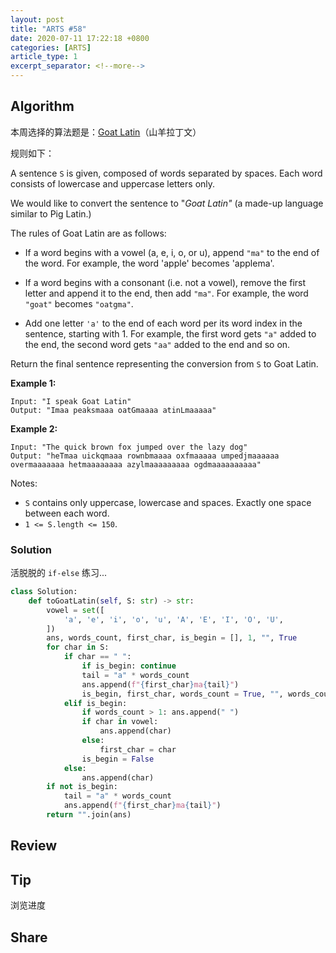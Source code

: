 ```yaml
---
layout: post
title: "ARTS #58"
date: 2020-07-11 17:22:18 +0800
categories: [ARTS]
article_type: 1
excerpt_separator: <!--more-->
---
```



## Algorithm

本周选择的算法题是：[Goat Latin](https://leetcode.com/problems/goat-latin/)（山羊拉丁文）

<!--more-->

规则如下：

A sentence `S` is given, composed of words separated by spaces. Each word consists of lowercase and uppercase letters only.

We would like to convert the sentence to "*Goat Latin"* (a made-up language similar to Pig Latin.)

The rules of Goat Latin are as follows:

- If a word begins with a vowel (a, e, i, o, or u), append `"ma"` to the end of the word.
  For example, the word 'apple' becomes 'applema'.
   
- If a word begins with a consonant (i.e. not a vowel), remove the first letter and append it to the end, then add `"ma"`.
  For example, the word `"goat"` becomes `"oatgma"`.
   
- Add one letter `'a'` to the end of each word per its word index in the sentence, starting with 1.
  For example, the first word gets `"a"` added to the end, the second word gets `"aa"` added to the end and so on.

Return the final sentence representing the conversion from `S` to Goat Latin. 

**Example 1:**

```
Input: "I speak Goat Latin"
Output: "Imaa peaksmaaa oatGmaaaa atinLmaaaaa"
```

**Example 2:**

```
Input: "The quick brown fox jumped over the lazy dog"
Output: "heTmaa uickqmaaa rownbmaaaa oxfmaaaaa umpedjmaaaaaa overmaaaaaaa hetmaaaaaaaa azylmaaaaaaaaa ogdmaaaaaaaaaa" 
```

Notes:

- `S` contains only uppercase, lowercase and spaces. Exactly one space between each word.
- `1 <= S.length <= 150`.

### Solution

活脱脱的 `if-else` 练习...

```python
class Solution:
    def toGoatLatin(self, S: str) -> str:
        vowel = set([
            'a', 'e', 'i', 'o', 'u', 'A', 'E', 'I', 'O', 'U', 
        ])
        ans, words_count, first_char, is_begin = [], 1, "", True
        for char in S:
            if char == " ":
                if is_begin: continue
                tail = "a" * words_count
                ans.append(f"{first_char}ma{tail}")
                is_begin, first_char, words_count = True, "", words_count + 1
            elif is_begin:
                if words_count > 1: ans.append(" ")
                if char in vowel:
                    ans.append(char)
                else:
                    first_char = char
                is_begin = False
            else:
                ans.append(char)
        if not is_begin:
            tail = "a" * words_count
            ans.append(f"{first_char}ma{tail}")
        return "".join(ans)
```

## Review



## Tip

浏览进度

## Share

​    
